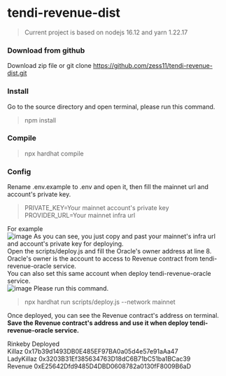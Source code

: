 # tendi-revenue-dist
> Current project is based on nodejs 16.12 and yarn 1.22.17
### Download from github
Download zip file or git clone https://github.com/zess11/tendi-revenue-dist.git<br>
### Install
Go to the source directory and open terminal, please run this command.<br>
> npm install
### Compile
> npx hardhat compile
### Config
Rename .env.example to .env and open it, then fill the mainnet url and account's private key.<br>
> PRIVATE_KEY=Your mainnet account's private key<br>
> PROVIDER_URL=Your mainnet infra url<br>

For example<br>
![image](https://user-images.githubusercontent.com/82226713/140091960-48f40dde-0207-4506-a7f3-fcda524f5eb9.png)
As you can see, you just copy and past your mainnet's infra url and account's private key for deploying.<br>
Open the scripts/deploy.js and fill the Oracle's owner address at line 8.<br>
Oracle's owner is the account to access to Revenue contract from tendi-revenue-oracle service.<br>
You can also set this same account when deploy tendi-revenue-oracle service.<br>
![image](https://user-images.githubusercontent.com/82226713/140093993-ce83ce5a-8c05-4fac-b9f1-c53bca8b8f43.png)
Please run this command.<br>
> npx hardhat run scripts/deploy.js --network mainnet<br>

Once deployed, you can see the Revenue contract's address on terminal.<br>
**Save the Revenue contract's address and use it when deploy tendi-revenue-oracle service.**<br>

Rinkeby Deployed<br>
Killaz 0x17b39d1493DB0E485EF97BA0a05d4e57e91aAa47<br>
LadyKillaz 0x3203B31Ef385634763D18dC6B71bC51ba1BCac39<br>
Revenue 0xE25642Dfd9485D4DBD0608782a0130fF8009B6aD<br>
